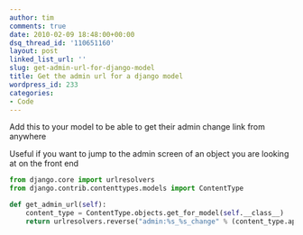 ```yaml
---
author: tim
comments: true
date: 2010-02-09 18:48:00+00:00
dsq_thread_id: '110651160'
layout: post
linked_list_url: ''
slug: get-admin-url-for-django-model
title: Get the admin url for a django model
wordpress_id: 233
categories:
- Code
---
```


Add this to your model to be able to get their admin change link from anywhere  

Useful if you want to jump to the admin screen of an object you are looking at
on the front end  



```python
from django.core import urlresolvers
from django.contrib.contenttypes.models import ContentType

def get_admin_url(self):
    content_type = ContentType.objects.get_for_model(self.__class__)
    return urlresolvers.reverse("admin:%s_%s_change" % (content_type.app_label, content_type.model), args=(self.id,))
```

